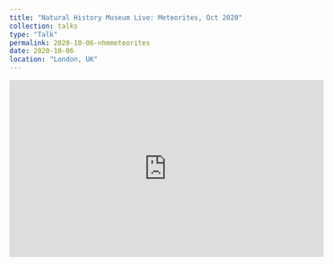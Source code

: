 ```yaml
---
title: "Natural History Museum Live: Meteorites, Oct 2020"
collection: talks
type: "Talk"
permalink: 2020-10-06-nhmmeteorites
date: 2020-10-06
location: "London, UK"
---
```


<div markdown="0">
	<iframe width="560" height="315" src="https://www.youtube.com/embed/YmnZEwD-Rvk" title="YouTube video player" frameborder="0" allow="accelerometer; autoplay; clipboard-write; encrypted-media; gyroscope; picture-in-picture; web-share" allowfullscreen></iframe>
</div>
